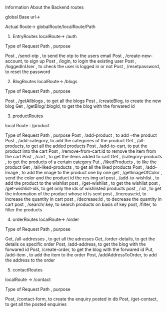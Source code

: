 
Information About the Backend routes

global Base url-> 

Actual Route-> globalRoute/localRoute/Path

1. EntryRoutes
localRoute-> /auth

Type of Request   Path , purpose 

Post , /send-otp , to send the otp to the users email 
Post , /create-new-account, to sign up
Post , /login, to login the existing user
Post , /loggedInUser , to check the user is logged in or not
Post , /resetpassword, to reset the password 



2. BlogRoutes
localRoute-> /blogs

Type of Request   Path , purpose 

Post , /getAllblogs , to get all the blogs 
Post , /createBlog, to create the new blog
Get ,  /getBlog/:blogId, to get the blog with the forwared id 

3. productRoutes 

local Route : /product 

Type of Request   Path , purpose 
Post , /add-product , to add ~the product 
Post , /add-category, to add the categories of the product 
Get  , /all-products, to get all the added products 
Post , /add-to-cart, to put  the product into the cart 
Post , /remove-from-cart:id to remove the item from the cart 
Post , /cart  , to get the items added to cart 
Get ,  /category-products , to get the products of a certain category 
Put ,  /likedProducts , to like the product
Get ,  /all-liked-products , to get all the liked products 
Post , /add-Image , to add the image to the product one by one 
get ,  /getImageOfColor , send  the color and the product id the res img url 
post , /add-to-wishlist , to add the product to the wishlist 
post , /get-wishlist , to get the wishlist 
post , /get-wishlist-ids, to get only the ids of wishlisted products 
post , /:id , to get the information of the product whose id is sent 
post , /increase:id, to increase the quantity in cart 
post , /decrease:id , to decrease the quantity in cart 
post , /search/:key, to search products on basis of key 
post,  /filter, to filter the products 

 

4.  orderRoutes
localRoute-> /order

Type of Request   Path , purpose 

Get,  /all-addresses , to get all the adresses 
Get,  /order-details, to get the details os specific  order
Post, /add-address, to get the blog with the forwared id 
Post, /create-order, to get the blog with the forwared id 
Put,  /add-item , to add the item to the order
Post, /addAddressToOrder, to add the address to the order 



5. contactRoutes 

localRoute -> /contact 

Type of Request   Path , purpose 

Post, /contact-form, to create the enquiry posted in db 
Post,  /get-contact, to get all the posted enquiries  


